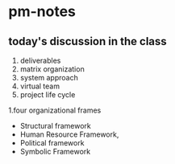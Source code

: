 # pm-notes
## today's discussion in the class 
1. deliverables 
2. matrix organization
3. system approach
4. virtual team
5. project life cycle

1.four organizational frames
 - Structural framework
 - Human Resource Framework,
 - Political framework
 - Symbolic Framework
